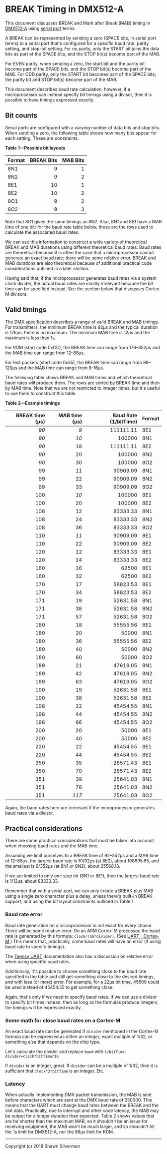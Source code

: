 # BREAK Timing in DMX512-A

This document discusses BREAK and Mark after Break (MAB) timing in
[DMX512-A](http://tsp.esta.org/tsp/documents/docs/ANSI-ESTA_E1-11_2008R2018.pdf)
using [serial port](https://en.wikipedia.org/wiki/Serial_port) terms.

A BREAK can be represented by sending a zero (SPACE bits, in serial port terms)
to a serial port that's configured for a specific baud rate, parity setting, and
stop-bit setting. For no parity, only the START bit joins the data bits as part
of the SPACE bits, and the STOP bit(s) become part of the MAB.

For EVEN parity, when sending a zero, the start bit and the parity bit become
part of the SPACE bits, and the STOP bit(s) become part of the MAB. For ODD
parity, only the START bit becomes part of the SPACE bits; the parity bit and
STOP bit(s) become part of the MAB.

This document describes baud rate calculation, however, if a microprocessor can
instead specify bit timings using a divisor, then it is possible to have timings
expressed exactly.

## Bit counts

Serial ports are configured with a varying number of data bits and stop bits.
When sending a zero, the following table shows how many bits appear for each
setting. These are constraints.

**Table 1—Possible bit layouts**

| Format | BREAK Bits | MAB Bits |
| :----- | ---------: | -------: |
| 8N1    |          9 |        1 |
| 8N2    |          9 |        2 |
| 8E1    |         10 |        1 |
| 8E2    |         10 |        2 |
| 8O1    |          9 |        2 |
| 8O2    |          9 |        3 |

Note that 8O1 gives the same timings as 8N2. Also, 8N1 and 8E1 have a MAB time
of one bit; for the baud rate table below, these are the rows used to calculate
the associated baud rates.

We can use this information to construct a wide variety of theoretical BREAK and
MAB durations using different theoretical baud rates. Baud rates are theoretical
because it is often the case that a microprocessor cannot generate an exact baud
rate; there will be some relative error. BREAK and MAB durations are also
theoretical because of additional practical code considerations outlined in a
later section.

Having said that, if the microprocessor generates baud rates via a system clock
divider, the actual baud rates are mostly irrelevant because the bit time can be
specified instead. See the section below that discusses Cortex-M divisors.

## Valid timings

The
[DMX specification](http://tsp.esta.org/tsp/documents/docs/ANSI-ESTA_E1-11_2008R2018.pdf)
describes a range of valid BREAK and MAB timings. For transmitters, the minimum
BREAK time is 92µs and the typical duration is 176µs; there is no maximum. The
minimum MAB time is 12µs and the maximum is less than 1s.

For RDM (start code 0xCC), the BREAK time can range from 176–352µs and the MAB
time can range from 12–88µs.

For test packets (start code 0x55), the BREAK time can range from 88–120µs and
the MAB time can range from 8-16µs.

The following table shows BREAK and MAB times and which theoretical baud rates
will produce them. The rows are sorted by BREAK time and then by MAB time. Note
that we are not restricted to integer times, but it's useful to use them to
construct this table.

**Table 2—Example timings**

| BREAK time (µs) | MAB time (µs) | Baud Rate (1/bitTime) | Format |
| --------------: | ------------: | --------------------: | :----- |
|            _90_ |           _9_ |             111111.11 | 8E1    |
|            _90_ |          _10_ |                100000 | 8N1    |
|            _90_ |            18 |             111111.11 | 8E2    |
|            _90_ |            20 |                100000 | 8N2    |
|            _90_ |            30 |                100000 | 8O2    |
|              99 |          _11_ |              90909.09 | 8N1    |
|              99 |            22 |              90909.09 | 8N2    |
|              99 |            33 |              90909.09 | 8O2    |
|             100 |          _10_ |                100000 | 8E1    |
|             100 |            20 |                100000 | 8E2    |
|             108 |            12 |              83333.33 | 8N1    |
|             108 |            24 |              83333.33 | 8N2    |
|             108 |            36 |              83333.33 | 8O2    |
|             110 |          _11_ |              90909.09 | 8E1    |
|             110 |            22 |              90909.09 | 8E2    |
|             120 |            12 |              83333.33 | 8E1    |
|             120 |            24 |              83333.33 | 8E2    |
|             160 |            16 |                 62500 | 8E1    |
|             160 |            32 |                 62500 | 8E2    |
|             170 |            17 |              58823.53 | 8E1    |
|             170 |            34 |              58823.53 | 8E2    |
|             171 |            19 |              52631.58 | 8N1    |
|             171 |            38 |              52631.58 | 8N2    |
|             171 |            57 |              52631.58 | 8O2    |
|             180 |            18 |              55555.56 | 8E1    |
|             180 |            20 |                 50000 | 8N1    |
|             180 |            36 |              55555.56 | 8E2    |
|             180 |            40 |                 50000 | 8N2    |
|             180 |            60 |                 50000 | 8O2    |
|             189 |            21 |              47619.05 | 8N1    |
|             189 |            42 |              47619.05 | 8N2    |
|             189 |            63 |              47619.05 | 8O2    |
|             190 |            19 |              52631.58 | 8E1    |
|             190 |            38 |              52631.58 | 8E2    |
|             198 |            22 |              45454.55 | 8N1    |
|             198 |            44 |              45454.55 | 8N2    |
|             198 |            66 |              45454.55 | 8O2    |
|             200 |            20 |                 50000 | 8E1    |
|             200 |            40 |                 50000 | 8E2    |
|             220 |            22 |              45454.55 | 8E1    |
|             220 |            44 |              45454.55 | 8E2    |
|             350 |            35 |              28571.43 | 8E1    |
|             350 |            70 |              28571.43 | 8E2    |
|             351 |            39 |              25641.03 | 8N1    |
|             351 |            78 |              25641.03 | 8N2    |
|             351 |         _117_ |              25641.03 | 8O2    |

Again, the baud rates here are irrelevant if the microprocessor generates baud
rates via a divisor.

## Practical considerations

There are some practical considerations that must be taken into account when
choosing baud rates and the MAB time.

Assuming we limit ourselves to a BREAK time of 92–352µs and a MAB time of
12–88µs, the largest baud rate is 10/92µs (at 8E2), about 108695.65, and the
smallest is 9/352µs (at 8N1 or 8N2), about 25568.18.

If we are limited to only one stop bit (8N1 or 8E1), then the largest baud rate
is 1/12µs, about 83333.33.

Remember that with a serial port, we can only create a BREAK plus MAB using a
single zero character plus a delay, unless there's built-in BREAK support, and
using the bit layout constraints outlined in Table&nbsp;1.

### Baud rate error

Baud rate generation on a microprocessor is not exact for every choice. There
will be some relative error. On an ARM Cortex-M processor, the baud rate is
generated by this formula: `clock/(16*divider)`. (See
[UART - Cortex-M](https://cortex-m.com/uart/).) This means that, practically,
some baud rates will have an error (if using baud rate to specify timings).

The [Teensy UART](https://www.pjrc.com/teensy/td_uart.html) documentation also
has a discussion on relative error when using specific baud rates.

Additionally, it's possible to choose something close to the baud rate specified
in the table and still get something close to the  desired timings, and with
less (or more) error. For example, for a 22µs bit time, 45500 could be used
instead of 45454.55 to get something close.

Again, that's only if we need to specify baud rates. If we can use a divisor to
specify bit times instead, then as long as the formulas produce integers, the
timings will be expressed exactly.

### Some math for close baud rates on a Cortex-M

An exact baud rate can be generated if `divider` mentioned in the Cortex-M
formula can be expressed as either an integer, exact multiple of 1/32, or
something else that depends on the chip type.

Let's calculate the divider and replace `baud` with `1/bitTime`:
`divider=clock*bitTime/16`

If `divider` is an integer, great. If `divider` can be a multiple of 1/32, then
it is sufficient that `clock*2*bitTime` is an integer. Etc.

### Latency

When actually implementing DMX packet transmission, the MAB is sent before
characters which are sent at the DMX baud rate of 250000. This means that the
UART must change baud rates between the BREAK and the slot data. Practically,
due to interrupt and other code latency, the MAB may be output for a longer
duration than expected. Table&nbsp;2 shows values that are far shorter than the
maximum MAB, so it shouldn't be an issue for receiving equipment; the MAB won't
be much larger, and so shouldn't hit the 1s limit for DMX512-A, nor the 88µs
limit for RDM.

---

Copyright (c) 2018 Shawn Silverman
